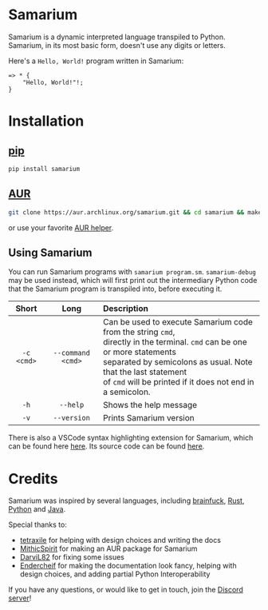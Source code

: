 # Samarium

Samarium is a dynamic interpreted language transpiled to Python.
Samarium, in its most basic form, doesn't use any digits or letters.

Here's a `Hello, World!` program written in Samarium:

```sm
=> * {
    "Hello, World!"!;
}
```


# Installation


## [pip](https://pypi.org/project/pip/)

```sh
pip install samarium
```


## [AUR](https://aur.archlinux.org/)

```sh
git clone https://aur.archlinux.org/samarium.git && cd samarium && makepkg -sirc
```
or use your favorite [AUR helper](https://wiki.archlinux.org/title/AUR_helpers).


## Using Samarium

You can run Samarium programs with `samarium program.sm`.
`samarium-debug` may be used instead, which will first print out the intermediary Python code that the Samarium program is transpiled into, before executing it.

<center>

Short | Long | Description
:---: | :---: | :---
`-c <cmd>` | `--command <cmd>` | Can be used to execute Samarium code from the string `cmd`,<br>directly in the terminal. `cmd` can be one or more statements<br>separated by semicolons as usual. Note that the last statement<br> of `cmd` will be printed if it does not end in a semicolon.
`-h` | `--help` | Shows the help message
`-v` | `--version` | Prints Samarium version

</center>

There is also a VSCode syntax highlighting extension for Samarium, which can be found here [here](https://marketplace.visualstudio.com/items?itemName=Samarium.samarium-language). Its source code can be found [here](https://github.com/samarium-lang/vscode-samarium).


# Credits

Samarium was inspired by several languages, including [brainfuck](https://esolangs.org/wiki/Brainfuck), [Rust](https://www.rust-lang.org/), [Python](https://www.python.org/) and [Java](https://www.java.com/).

Special thanks to:

- [tetraxile](https://github.com/tetraxile) for helping with design choices and writing the docs
- [MithicSpirit](https://github.com/MithicSpirit) for making an AUR package for Samarium
- [DarviL82](https://github.com/DarviL82) for fixing some issues
- [Endercheif](https://github.com/Endercheif) for making the documentation look fancy, helping with design choices, and adding partial Python Interoperability

If you have any questions, or would like to get in touch, join the [Discord server](https://discord.gg/C8QE5tVQEq)!
